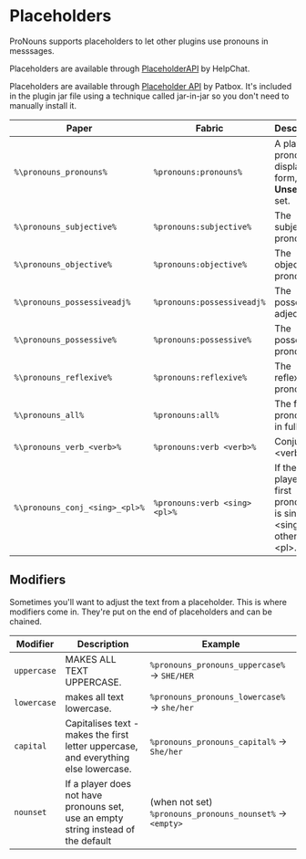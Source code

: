 # Placeholders

ProNouns supports placeholders to let other plugins use pronouns in messsages.
<p switcher-key="Paper">
Placeholders are available through <a href="https://www.spigotmc.org/resources/placeholderapi.6245/">PlaceholderAPI</a>
by HelpChat.
</p>
 <p switcher-key="Fabric">
Placeholders are available through <a href="https://placeholders.pb4.eu">Placeholder API</a> by Patbox.
It's included in the plugin jar file using a technique called jar-in-jar so you don't need to manually
install it.
</p>

<!-- FIXME: switch this to a deflist, blocked by wrs-1142
    switcher-key is ignored in deflists https://youtrack.jetbrains.com/issue/WRS-1142
    -->

| Paper                          | Fabric                        | Description                                                              | Examples                                     |
|--------------------------------|-------------------------------|--------------------------------------------------------------------------|----------------------------------------------|
| `%\pronouns_pronouns%`         | `%pronouns:pronouns%`         | A player's pronouns in display form, or **Unset** if not set.            | **She/Her**, **Unset**                       |
| `%\pronouns_subjective%`       | `%pronouns:subjective%`       | The subjective pronoun.                                                  | **they**                                     |
| `%\pronouns_objective%`        | `%pronouns:objective%`        | The objective pronoun.                                                   | **them**                                     |
| `%\pronouns_possessiveadj%`    | `%pronouns:possessiveadj%`    | The possessive adjective.                                                | **theirs**                                   |
| `%\pronouns_possessive%`       | `%pronouns:possessive%`       | The possessive pronoun.                                                  | **their**                                    |
| `%\pronouns_reflexive%`        | `%pronouns:reflexive%`        | The reflexive pronoun.                                                   | **themselves**                               |
| `%\pronouns_all%`              | `%pronouns:all%`              | The first pronoun set in full form.                                      | **they/them/theirs/their/themselves:p**      |
| `%\pronouns_verb_<verb>%`      | `%pronouns:verb <verb>%`      | Conjugates \<verb>.                                                      | (he) **is**, (they) **have**, (she) **goes** |
| `%\pronouns_conj_<sing>_<pl>%` | `%pronouns:verb <sing> <pl>%` | If the player's first pronoun set is singular, \<sing>, otherwise \<pl>. |                                              |


## Modifiers

Sometimes you'll want to adjust the text from a placeholder. This is where modifiers come in.
They're put on the end of placeholders and can be chained.


| Modifier    | Description                                                                         | Example                                                   |
|-------------|-------------------------------------------------------------------------------------|-----------------------------------------------------------|
| `uppercase` | MAKES ALL TEXT UPPERCASE.                                                           | `%pronouns_pronouns_uppercase%` -> `SHE/HER`              |
| `lowercase` | makes all text lowercase.                                                           | `%pronouns_pronouns_lowercase%` -> `she/her`              |
| `capital`   | Capitalises text - makes the first letter uppercase, and everything else lowercase. | `%pronouns_pronouns_capital%` -> `She/her`                |
| `nounset`   | If a player does not have pronouns set, use an empty string instead of the default  | (when not set) `%pronouns_pronouns_nounset%` -> `<empty>` |
